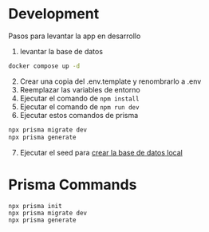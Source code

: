 # Development

Pasos para levantar la app en desarrollo

1. levantar la base de datos

```bash
docker compose up -d
```

2. Crear una copia del .env.template y renombrarlo a .env
3. Reemplazar las variables de entorno
4. Ejecutar el comando de `npm install`
5. Ejecutar el comando de `npm run dev`
6. Ejecutar estos comandos de prisma

```bash
npx prisma migrate dev
npx prisma generate
```

7. Ejecutar el seed para [crear la base de datos local](localhost:3000/api/seed)

# Prisma Commands

```
npx prisma init
npx prisma migrate dev
npx prisma generate
```
